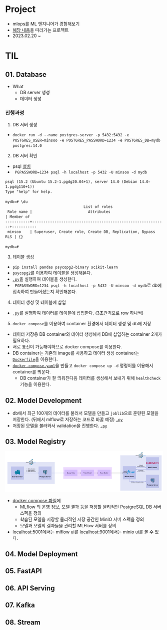 # Project
- mlops를 ML 엔지니어가 경험해보기
- [해당 내용](https://mlops-for-mle.github.io/tutorial/docs/intro)을 따라가는 프로젝트
- 2023.02.20 ~ 

# TIL
## 01. Database
- What
    - DB server 생성
    - 데이터 생성
### 진행과정
1. DB 서버 생성
-  `docker run -d --name postgres-server -p 5432:5432 -e POSTGRES_USER=minsoo -e POSTGRES_PASSWORD=1234 -e POSTGRES_DB=mydb postgres:14.0`
2. DB 서버 확인
- psql [설치](https://www.postgresql.org/download/)
- ` PGPASSWORD=1234 psql -h localhost -p 5432 -U minsoo -d mydb`
```
psql (15.2 (Ubuntu 15.2-1.pgdg20.04+1), server 14.0 (Debian 14.0-1.pgdg110+1))
Type "help" for help.

mydb=# \du
                                   List of roles
 Role name |                         Attributes                         | Member of 
-----------+------------------------------------------------------------+-----------
 minsoo    | Superuser, Create role, Create DB, Replication, Bypass RLS | {}

mydb=# 
```
3. 테이블 생성
- `pip install pandas psycopg2-binary scikit-learn`
- `psycopg2`를 이용하여 테이블을 생성해본다.
- [`.py`](./01_database/01_create_table.py)을 실행하여 테이블을 생성한다.
- ` PGPASSWORD=1234 psql -h localhost -p 5432 -U minsoo -d mydb`로 db에 접속하여 만들어졌는지 확인해본다.

4. 데이터 생성 및 테이블에 삽입
- [`.py`](./01_database/02_data_insert.py)를 실행하여 데이터를 테이블에 삽입한다. (3초간격으로 row 하나씩)

5. `docker compose`를 이용하여 container 환경에서 데이터 생성 및 db에 저장
- 데이터 저장용 DB container와 데이터 생성해서 DB에 삽입하는 container 2개가 필요하다.
- 서로 통신이 가능해야하므로 docker compose를 이용한다.
- DB container는 기존의 image를 사용하고 데이터 생성 container는 [`Dockerfile`](./01_database/Dockerfile)을 이용한다.
- [`docker-compose.yaml`](./01_database/docker-compose.yaml)을 만들고 `docker compose up -d` 명령어를 이용해서 container를 띄운다.
    - DB container가 잘 띄워진다음 데이터를 생성해서 보내기 위해 `healthcheck`기능을 이용한다.

## 02. Model Development
- db에서 최근 100개의 데이터를 불러서 모델을 만들고 `joblib`으로 훈련된 모델을 저장한다. (뒤에서 mlflow로 저장하는 코드로 바꿀 예정) [`.py`](./02_model_develop/01_db_train.py)
- 저장된 모델을 불러와서 validation을 진행한다. [`.py`](./02_model_develop/02_db_validate_save_model.py)

## 03. Model Registry
![img](./03_model_registry/model_registry.png)
- [docker compose 파일](./03_model_registry/docker-compose.yaml)에
    - MLflow 의 운영 정보, 모델 결과 등을 저장할 물리적인 PostgreSQL DB 서버 스펙을 정의
    - 학습된 모델을 저장할 물리적인 저장 공간인 MinIO 서버 스펙을 정의
    - 모델과 모델의 결과들을 관리할 MLFlow 서버를 정의
- localhost:5001에서는 mlflow ui를 localhost:9001에서는 minio ui를 볼 수 있다.

## 04. Model Deployment
## 05. FastAPI
## 06. API Serving
## 07. Kafka
## 08. Stream